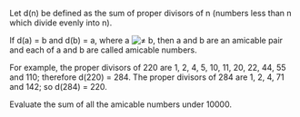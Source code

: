 
Let d(n) be defined as the sum of proper divisors of n (numbers less than n which divide evenly into n).

If d(a) = b and d(b) = a, where a ![≠][1] b, then a and b are an amicable pair and each of a and b are called amicable numbers.

For example, the proper divisors of 220 are 1, 2, 4, 5, 10, 11, 20, 22, 44, 55 and 110; therefore d(220) = 284. The proper divisors of 284 are 1, 2, 4, 71 and 142; so d(284) = 220.

Evaluate the sum of all the amicable numbers under 10000.


  [1]: images/symbol_ne.gif
